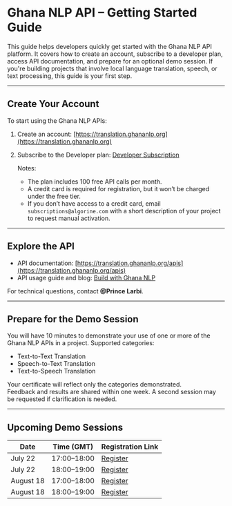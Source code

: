 # Ghana NLP API – Getting Started Guide

This guide helps developers quickly get started with the Ghana NLP API platform. It covers how to create an account, subscribe to a developer plan, access API documentation, and prepare for an optional demo session. If you're building projects that involve local language translation, speech, or text processing, this guide is your first step.

---

## Create Your Account

To start using the Ghana NLP APIs:

1. Create an account: [https://translation.ghananlp.org](https://translation.ghananlp.org)  
2. Subscribe to the Developer plan: [Developer Subscription](https://translation.ghananlp.org/product#product=developer)

   Notes:
   - The plan includes 100 free API calls per month.
   - A credit card is required for registration, but it won’t be charged under the free tier.
   - If you don’t have access to a credit card, email `subscriptions@algorine.com` with a short description of your project to request manual activation.

---

## Explore the API

- API documentation: [https://translation.ghananlp.org/apis](https://translation.ghananlp.org/apis)  
- API usage guide and blog: [Build with Ghana NLP](https://pkwolffe.hashnode.dev/series/build-with-ghananlp)

For technical questions, contact **@Prince Larbi**.

---

## Prepare for the Demo Session

You will have 10 minutes to demonstrate your use of one or more of the Ghana NLP APIs in a project. Supported categories:

- Text-to-Text Translation
- Speech-to-Text Translation
- Text-to-Speech Translation

Your certificate will reflect only the categories demonstrated.  
Feedback and results are shared within one week. A second session may be requested if clarification is needed.

---

## Upcoming Demo Sessions

| Date       | Time (GMT)       | Registration Link |
|------------|------------------|-------------------|
| July 22    | 17:00–18:00      | [Register](https://us02web.zoom.us/meeting/register/k5XRz_VESl62VSC5YU5gjw) |
| July 22    | 18:00–19:00      | [Register](https://us02web.zoom.us/meeting/register/xcb07w7sSXO0FKKLIrt_eQ) |
| August 18  | 17:00–18:00      | [Register](https://us02web.zoom.us/meeting/register/EbFK6oNbQ4-oVHiM2BEQoA) |
| August 18  | 18:00–19:00      | [Register](https://us02web.zoom.us/meeting/register/M3quR0YGQwuhQ6dkUEgBRg) |

